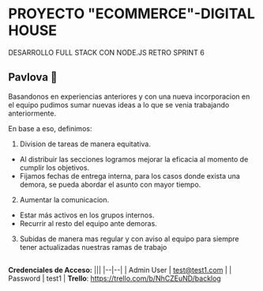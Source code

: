 # PROYECTO "ECOMMERCE"-DIGITAL HOUSE

DESARROLLO FULL STACK CON NODE.JS
RETRO SPRINT 6
## Pavlova 🍰

Basandonos en experiencias anteriores y con una nueva incorporacion en el equipo pudimos sumar nuevas ideas a lo que se venia trabajando anteriormente. 

En base a eso, definimos:

 1. Division de tareas de manera equitativa.
 - Al distribuir las secciones logramos mejorar la eficacia al momento de cumplir los objetivos.
 - Fijamos fechas de entrega interna, para los casos donde exista una demora, se pueda abordar el asunto con mayor tiempo.

 2. Aumentar la comunicacion.
 - Estar más activos en los grupos internos.
 - Recurrir al resto del equipo ante demoras.

 3. Subidas de manera mas regular y con aviso al equipo para siempre tener actualizadas nuestras ramas de trabajo

##

**Credenciales de Acceso:**
|||
|--|--|
| Admin User | test@test1.com  |
| Password | test1 |
**Trello**: https://trello.com/b/NhCZEuND/backlog
